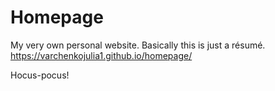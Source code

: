 # Homepage
My very own personal website. Basically this is just a résumé. https://varchenkojulia1.github.io/homepage/

Hocus-pocus!
